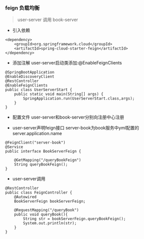 ### feign 负载均衡
> user-server 调用 book-server

* 引入依赖
```
<dependency>
    <groupId>org.springframework.cloud</groupId>
    <artifactId>spring-cloud-starter-feign</artifactId>
</dependency>
```

* 添加注解 user-server启动类添加:@EnableFeignClients
```
@SpringBootApplication
@EnableDiscoveryClient
@RestController
@EnableFeignClients
public class UserServerStart {
    public static void main(String[] args) {
        SpringApplication.run(UserServerStart.class,args);
    }
}
```

* 配置文件 user-server和book-server分别向注册中心注册

* user-server声明feign接口 server-book为book服务中yml配置的server.application.name
```
@FeignClient("server-book")
@Service
public interface BookServerFeign {

    @GetMapping("/queryBookFeign")
    String queryBookFeign();
}
```

* user-server调用
```
@RestController
public class FeignController {
    @Autowired
    BookServerFeign bookServerFeign;
    
    @RequestMapping("/queryBook")
    public void queryBook(){
        String str = bookServerFeign.queryBookFeign();
        System.out.println(str);
    }
}
```
